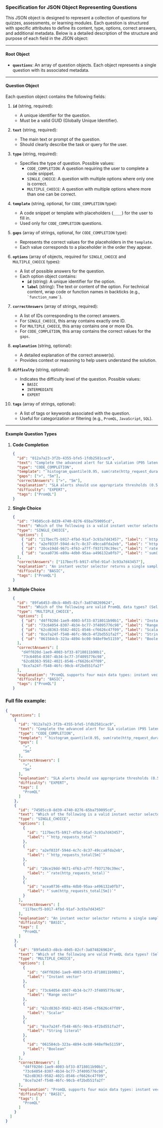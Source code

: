 ### Specification for JSON Object Representing Questions

This JSON object is designed to represent a collection of questions for quizzes, assessments, or learning modules. Each question is structured with specific attributes to define its content, type, options, correct answers, and additional metadata. Below is a detailed description of the structure and purpose of each field in the JSON object:

---

#### Root Object
- **`questions`**: An array of question objects. Each object represents a single question with its associated metadata.

---

#### Question Object
Each question object contains the following fields:

1. **`id`** (string, required):
   - A unique identifier for the question.
   - Must be a valid GUID (Globally Unique Identifier).

2. **`text`** (string, required):
   - The main text or prompt of the question.
   - Should clearly describe the task or query for the user.

3. **`type`** (string, required):
   - Specifies the type of question. Possible values:
     - `CODE_COMPLETION`: A question requiring the user to complete a code snippet.
     - `SINGLE_CHOICE`: A question with multiple options where only one is correct.
     - `MULTIPLE_CHOICE`: A question with multiple options where more than one can be correct.

4. **`template`** (string, optional, for `CODE_COMPLETION` type):
   - A code snippet or template with placeholders (`____`) for the user to fill in.
   - Used only for `CODE_COMPLETION` questions.

5. **`gaps`** (array of strings, optional, for `CODE_COMPLETION` type):
   - Represents the correct values for the placeholders in the `template`.
   - Each value corresponds to a placeholder in the order they appear.

6. **`options`** (array of objects, required for `SINGLE_CHOICE` and `MULTIPLE_CHOICE` types):
   - A list of possible answers for the question.
   - Each option object contains:
     - **`id`** (string): A unique identifier for the option.
     - **`label`** (string): The text or content of the option. For technical content, wrap code or function names in backticks (e.g., `` `function_name` ``).

7. **`correctAnswers`** (array of strings, required):
   - A list of IDs corresponding to the correct answers.
   - For `SINGLE_CHOICE`, this array contains exactly one ID.
   - For `MULTIPLE_CHOICE`, this array contains one or more IDs.
   - For `CODE_COMPLETION`, this array contains the correct values for the `gaps`.

8. **`explanation`** (string, optional):
   - A detailed explanation of the correct answer(s).
   - Provides context or reasoning to help users understand the solution.

9. **`difficulty`** (string, optional):
   - Indicates the difficulty level of the question. Possible values:
     - `BASIC`
     - `INTERMEDIATE`
     - `EXPERT`

10. **`tags`** (array of strings, optional):
    - A list of tags or keywords associated with the question.
    - Useful for categorization or filtering (e.g., `PromQL`, `JavaScript`, `SQL`).

---

#### Example Question Types

1. **Code Completion**
   ```json
   {
     "id": "012a7a23-3f2b-4355-bfe5-1fdb2581cac9",
     "text": "Complete the advanced alert for SLA violation (P95 latency > 500ms for 5 minutes):",
     "type": "CODE_COMPLETION",
     "template": "`histogram_quantile(0.95, sum(rate(http_request_duration_seconds_bucket[5m])) by (le)) ____ 0.5\nfor: ____`",
     "gaps": [">", "5m"],
     "correctAnswers": [">", "5m"],
     "explanation": "SLA alerts should use appropriate thresholds (0.5 = 500ms) and duration (5m) to avoid false positives while catching genuine violations.",
     "difficulty": "EXPERT",
     "tags": ["PromQL"]
   }
   ```

2. **Single Choice**
   ```json
   {
     "id": "74505cc8-8d39-4740-8276-65ba759095cd",
     "text": "Which of the following is a valid instant vector selector?",
     "type": "SINGLE_CHOICE",
     "options": [
       { "id": "117becf5-b917-4fbd-91af-3c93a7d43457", "label": "`http_requests_total`" },
       { "id": "a2ef033f-594d-4c7c-8c37-49cca8fda2eb", "label": "`http_requests_total[5m]`" },
       { "id": "20ce19dd-9671-4f63-a77f-f937170c39ec", "label": "`rate(http_requests_total)`" },
       { "id": "acea0736-e89a-4db0-95aa-a496132a0fb7", "label": "`sum(http_requests_total[5m])`" }
     ],
     "correctAnswers": ["117becf5-b917-4fbd-91af-3c93a7d43457"],
     "explanation": "An instant vector selector returns a single sample value for each time series at a given timestamp. Options with `[5m]` are range vectors, and functions return processed vectors.",
     "difficulty": "BASIC",
     "tags": ["PromQL"]
   }
   ```

3. **Multiple Choice**
   ```json
   {
     "id": "89fa6453-d8cb-40d5-82cf-3a8748269624",
     "text": "Which of the following are valid PromQL data types? (Select all that apply)",
     "type": "MULTIPLE_CHOICE",
     "options": [
       { "id": "d4ff020d-1ae9-4003-bf33-8718011b90b1", "label": "Instant vector" },
       { "id": "73c64054-8307-4b34-bc77-3f4095776c98", "label": "Range vector" },
       { "id": "62cd8363-9582-4021-8546-cf6626c47f09", "label": "Scalar" },
       { "id": "8ce7a24f-f548-46fc-90cb-4f2bd551fa2f", "label": "String literal" },
       { "id": "061584cb-323a-4894-bc00-948ef9e51159", "label": "Boolean" }
     ],
     "correctAnswers": [
       "d4ff020d-1ae9-4003-bf33-8718011b90b1",
       "73c64054-8307-4b34-bc77-3f4095776c98",
       "62cd8363-9582-4021-8546-cf6626c47f09",
       "8ce7a24f-f548-46fc-90cb-4f2bd551fa2f"
     ],
     "explanation": "PromQL supports four main data types: instant vectors (single samples), range vectors (samples over time), scalars (floating-point numbers), and string literals. Boolean is not a native PromQL data type.",
     "difficulty": "BASIC",
     "tags": ["PromQL"]
   }
   ```

### Full file example:

```json
{
  "questions": [
    {
      "id": "012a7a23-3f2b-4355-bfe5-1fdb2581cac9",
      "text": "Complete the advanced alert for SLA violation (P95 latency > 500ms for 5 minutes):",
      "type": "CODE_COMPLETION",
      "template": "`histogram_quantile(0.95, sum(rate(http_request_duration_seconds_bucket[5m])) by (le)) ____ 0.5\nfor: ____`",
      "gaps": [
        ">",
        "5m"
      ],
      "correctAnswers": [
        ">",
        "5m"
      ],
      "explanation": "SLA alerts should use appropriate thresholds (0.5 = 500ms) and duration (5m) to avoid false positives while catching genuine violations.",
      "difficulty": "EXPERT",
      "tags": [
        "PromQL"
      ]
    },
    {
      "id": "74505cc8-8d39-4740-8276-65ba759095cd",
      "text": "Which of the following is a valid instant vector selector?",
      "type": "SINGLE_CHOICE",
      "options": [
        {
          "id": "117becf5-b917-4fbd-91af-3c93a7d43457",
          "label": "`http_requests_total`"
        },
        {
          "id": "a2ef033f-594d-4c7c-8c37-49cca8fda2eb",
          "label": "`http_requests_total[5m]`"
        },
        {
          "id": "20ce19dd-9671-4f63-a77f-f937170c39ec",
          "label": "`rate(http_requests_total)`"
        },
        {
          "id": "acea0736-e89a-4db0-95aa-a496132a0fb7",
          "label": "`sum(http_requests_total[5m])`"
        }
      ],
      "correctAnswers": [
        "117becf5-b917-4fbd-91af-3c93a7d43457"
      ],
      "explanation": "An instant vector selector returns a single sample value for each time series at a given timestamp. Options with `[5m]` are range vectors, and functions return processed vectors.",
      "difficulty": "BASIC",
      "tags": [
        "PromQL"
      ]
    },
    {
      "id": "89fa6453-d8cb-40d5-82cf-3a8748269624",
      "text": "Which of the following are valid PromQL data types? (Select all that apply)",
      "type": "MULTIPLE_CHOICE",
      "options": [
        {
          "id": "d4ff020d-1ae9-4003-bf33-8718011b90b1",
          "label": "Instant vector"
        },
        {
          "id": "73c64054-8307-4b34-bc77-3f4095776c98",
          "label": "Range vector"
        },
        {
          "id": "62cd8363-9582-4021-8546-cf6626c47f09",
          "label": "Scalar"
        },
        {
          "id": "8ce7a24f-f548-46fc-90cb-4f2bd551fa2f",
          "label": "String literal"
        },
        {
          "id": "061584cb-323a-4894-bc00-948ef9e51159",
          "label": "Boolean"
        }
      ],
      "correctAnswers": [
        "d4ff020d-1ae9-4003-bf33-8718011b90b1",
        "73c64054-8307-4b34-bc77-3f4095776c98",
        "62cd8363-9582-4021-8546-cf6626c47f09",
        "8ce7a24f-f548-46fc-90cb-4f2bd551fa2f"
      ],
      "explanation": "PromQL supports four main data types: instant vectors (single samples), range vectors (samples over time), scalars (floating-point numbers), and string literals. Boolean is not a native PromQL data type.",
      "difficulty": "BASIC",
      "tags": [
        "PromQL"
      ]
    }
  ]
}
```
